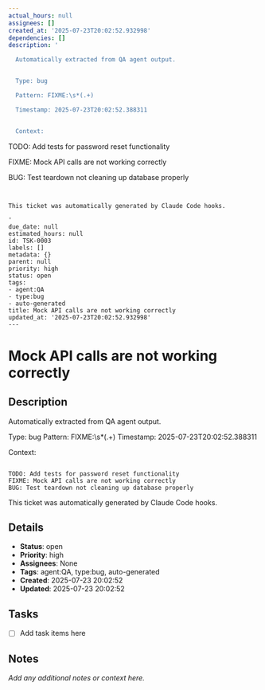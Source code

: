 ```yaml
---
actual_hours: null
assignees: []
created_at: '2025-07-23T20:02:52.932998'
dependencies: []
description: '

  Automatically extracted from QA agent output.


  Type: bug

  Pattern: FIXME:\s*(.+)

  Timestamp: 2025-07-23T20:02:52.388311


  Context:

  ```


  TODO: Add tests for password reset functionality

  FIXME: Mock API calls are not working correctly

  BUG: Test teardown not cleaning up database properly


  ```


  This ticket was automatically generated by Claude Code hooks.

  '
due_date: null
estimated_hours: null
id: TSK-0003
labels: []
metadata: {}
parent: null
priority: high
status: open
tags:
- agent:QA
- type:bug
- auto-generated
title: Mock API calls are not working correctly
updated_at: '2025-07-23T20:02:52.932998'
---
```


# Mock API calls are not working correctly

## Description

Automatically extracted from QA agent output.

Type: bug
Pattern: FIXME:\s*(.+)
Timestamp: 2025-07-23T20:02:52.388311

Context:
```

TODO: Add tests for password reset functionality
FIXME: Mock API calls are not working correctly
BUG: Test teardown not cleaning up database properly

```

This ticket was automatically generated by Claude Code hooks.


## Details
- **Status**: open
- **Priority**: high
- **Assignees**: None
- **Tags**: agent:QA, type:bug, auto-generated
- **Created**: 2025-07-23 20:02:52
- **Updated**: 2025-07-23 20:02:52

## Tasks
- [ ] Add task items here

## Notes
_Add any additional notes or context here._
